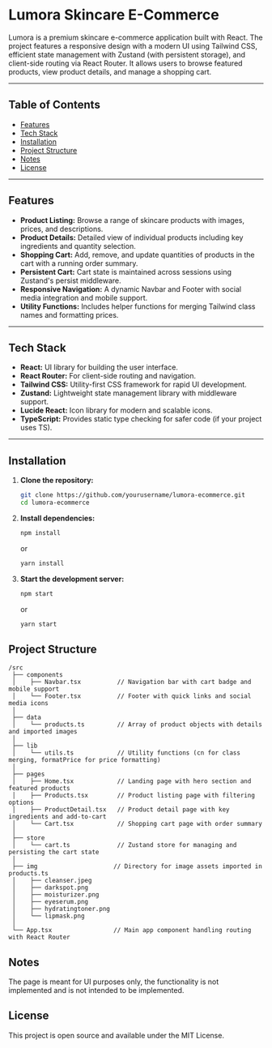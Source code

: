 # Lumora Skincare E-Commerce

Lumora is a premium skincare e-commerce application built with React. The project features a responsive design with a modern UI using Tailwind CSS, efficient state management with Zustand (with persistent storage), and client-side routing via React Router. It allows users to browse featured products, view product details, and manage a shopping cart.

---

## Table of Contents

- [Features](#features)
- [Tech Stack](#tech-stack)
- [Installation](#installation)
- [Project Structure](#project-structure)
- [Notes](#notes)
- [License](#license)

---

## Features

- **Product Listing:** Browse a range of skincare products with images, prices, and descriptions.
- **Product Details:** Detailed view of individual products including key ingredients and quantity selection.
- **Shopping Cart:** Add, remove, and update quantities of products in the cart with a running order summary.
- **Persistent Cart:** Cart state is maintained across sessions using Zustand's persist middleware.
- **Responsive Navigation:** A dynamic Navbar and Footer with social media integration and mobile support.
- **Utility Functions:** Includes helper functions for merging Tailwind class names and formatting prices.

---

## Tech Stack

- **React:** UI library for building the user interface.
- **React Router:** For client-side routing and navigation.
- **Tailwind CSS:** Utility-first CSS framework for rapid UI development.
- **Zustand:** Lightweight state management library with middleware support.
- **Lucide React:** Icon library for modern and scalable icons.
- **TypeScript:** Provides static type checking for safer code (if your project uses TS).

---

## Installation

1. **Clone the repository:**

   ```bash
   git clone https://github.com/yourusername/lumora-ecommerce.git
   cd lumora-ecommerce
   ```

2. **Install dependencies:**

   ```bash
   npm install
    ```
    or
    ```bash
    yarn install
   ```

3. **Start the development server:**

   ```bash
   npm start
    ```
    or
    ```bash
    yarn start
   ```

## Project Structure

```
/src
 ├── components
 │    ├── Navbar.tsx          // Navigation bar with cart badge and mobile support
 │    └── Footer.tsx          // Footer with quick links and social media icons
 │
 ├── data
 │    └── products.ts         // Array of product objects with details and imported images
 │
 ├── lib
 │    └── utils.ts            // Utility functions (cn for class merging, formatPrice for price formatting)
 │
 ├── pages
 │    ├── Home.tsx            // Landing page with hero section and featured products
 │    ├── Products.tsx        // Product listing page with filtering options
 │    ├── ProductDetail.tsx   // Product detail page with key ingredients and add-to-cart
 │    └── Cart.tsx            // Shopping cart page with order summary
 │
 ├── store
 │    └── cart.ts             // Zustand store for managing and persisting the cart state
 │
 ├── img                     // Directory for image assets imported in products.ts
 │    ├── cleanser.jpeg
 │    ├── darkspot.png
 │    ├── moisturizer.png
 │    ├── eyeserum.png
 │    ├── hydratingtoner.png
 │    └── lipmask.png
 │
 └── App.tsx                 // Main app component handling routing with React Router
```

## Notes

The page is meant for UI purposes only, the functionality is not implemented and is not intended to be implemented.

## License

This project is open source and available under the MIT License.